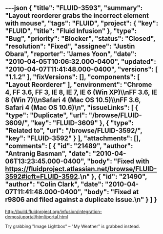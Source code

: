 ---json
{
  "title": "FLUID-3593",
  "summary": "Layout reorderer grabs the incorrect element with mouse",
  "tags": "FLUID",
  "project": {
    "key": "FLUID",
    "title": "Fluid Infusion"
  },
  "type": "Bug",
  "priority": "Blocker",
  "status": "Closed",
  "resolution": "Fixed",
  "assignee": "Justin Obara",
  "reporter": "James Yoon",
  "date": "2010-04-05T10:06:32.000-0400",
  "updated": "2010-04-07T11:41:48.000-0400",
  "versions": [
    "1.1.2"
  ],
  "fixVersions": [],
  "components": [
    "Layout Reorderer"
  ],
  "environment": "Chrome 4, FF 3.6, FF 3, IE 8, IE 7, IE 6 (Win XP)\\\nFF 3.6, IE 8 (Win 7)\\\nSafari 4 (Mac OS 10.5)\\\nFF 3.6, Safari 4 (Mac OS 10.6)\n",
  "issueLinks": [
    {
      "type": "Duplicate",
      "url": "/browse/FLUID-3609/",
      "key": "FLUID-3609"
    },
    {
      "type": "Related to",
      "url": "/browse/FLUID-3592/",
      "key": "FLUID-3592"
    }
  ],
  "attachments": [],
  "comments": [
    {
      "id": "21489",
      "author": "Antranig Basman",
      "date": "2010-04-06T13:23:45.000-0400",
      "body": "Fixed with <https://fluidproject.atlassian.net/browse/FLUID-3592#icft=FLUID-3592>.\n"
    },
    {
      "id": "21490",
      "author": "Colin Clark",
      "date": "2010-04-07T11:41:48.000-0400",
      "body": "Fixed at r9806 and filed against a duplicate issue.\n"
    }
  ]
}
---
<http://build.fluidproject.org/infusion/integration-demos/uportal/html/portal.html>

Try grabbing "Image Lightbox" – "My Weather" is grabbed instead.

        